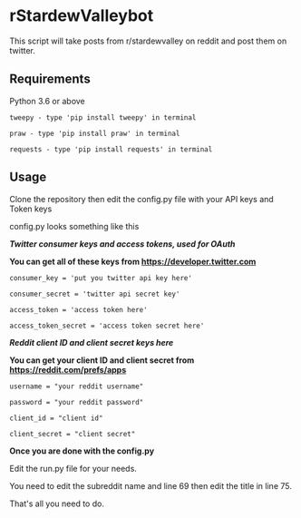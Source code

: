 # rStardewValleybot
This script will take posts from r/stardewvalley on reddit and post them on twitter.

## Requirements
Python 3.6 or above
```
tweepy - type 'pip install tweepy' in terminal
```
```
praw - type 'pip install praw' in terminal
```
```
requests - type 'pip install requests' in terminal
```
## Usage
Clone the repository then edit the config.py file with your API keys and Token keys

config.py looks something like this

***Twitter consumer keys and access tokens, used for OAuth***

**You can get all of these keys from https://developer.twitter.com**
```
consumer_key = 'put you twitter api key here'

consumer_secret = 'twitter api secret key'

access_token = 'access token here'

access_token_secret = 'access token secret here'
```
***Reddit client ID and client secret keys here***

**You can get your client ID and client secret from https://reddit.com/prefs/apps**
```
username = "your reddit username"

password = "your reddit password"

client_id = "client id"

client_secret = "client secret"
```
**Once you are done with the config.py**

Edit the run.py file for your needs.

You need to edit the subreddit name and line 69 then edit the title in line 75.

That's all you need to do.
